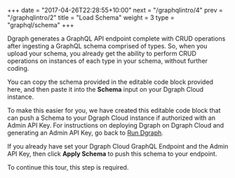 +++
date = "2017-04-26T22:28:55+10:00"
next = "/graphqlintro/4"
prev = "/graphqlintro/2"
title = "Load Schema"
weight = 3
type = "graphql/schema"
+++

Dgraph generates a GraphQL API endpoint complete with CRUD operations after ingesting a GraphQL schema comprised of types. So, when you upload your schema, you already get the ability to perform CRUD operations on instances of each type in your schema, without further coding.

You can copy the schema provided in the editable code block provided here, and then paste it into the **Schema** input on your Dgraph Cloud instance.

To make this easier for you, we have created this editable code block that can push a Schema to your Dgraph Cloud instance if authorized with an Admin API Key. For instructions on deploying Dgraph on Dgraph Cloud and generating an Admin API Key, go back to [Run Dgraph](/graphqlintro/2).

If you already have set your Dgraph Cloud GraphQL Endpoint and the Admin API Key, then click **Apply Schema** to push this schema to your endpoint.

To continue this tour, this step is required.